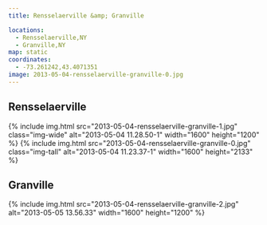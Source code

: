 ```yaml
---
title: Rensselaerville &amp; Granville

locations:
  - Rensselaerville,NY
  - Granville,NY
map: static
coordinates:
  - -73.261242,43.4071351
image: 2013-05-04-rensselaerville-granville-0.jpg
---
```


## Rensselaerville

<div class="photos">

{% include img.html src="2013-05-04-rensselaerville-granville-1.jpg" class="img-wide" alt="2013-05-04 11.28.50-1" width="1600" height="1200" %}
{% include img.html src="2013-05-04-rensselaerville-granville-0.jpg" class="img-tall" alt="2013-05-04 11.23.37-1" width="1600" height="2133" %}

</div>

## Granville

<div class="photos">

{% include img.html src="2013-05-04-rensselaerville-granville-2.jpg" alt="2013-05-05 13.56.33" width="1600" height="1200" %}

</div>
